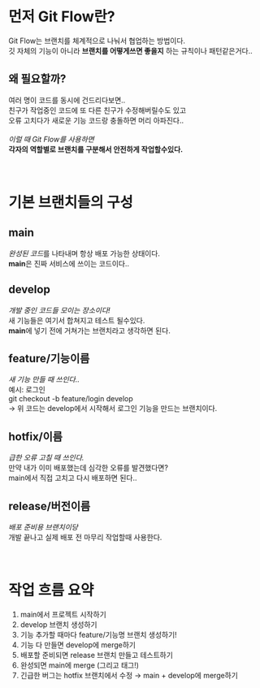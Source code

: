 먼저 Git Flow란?
===============
Git Flow는 브랜치를 체계적으로 나눠서 협업하는 방법이다.<br>
깃 자체의 기능이 아니라 **브랜치를 어떻게쓰면 좋을지** 하는 규칙이나 패턴같은거다..

왜 필요할까?
------------
여러 명이 코드를 동시에 건드리다보면..<br>
친구가 작업중인 코드에 또 다른 친구가 수정해버릴수도 있고<br>
오류 고치다가 새로운 기능 코드랑 충돌하면 머리 아파진다..<br>
<br>
*이럴 때 Git Flow를 사용하면*<br>
**각자의 역할별로 브랜치를 구분해서 안전하게 작업할수있다.** <br>
<br>
<br>


기본 브랜치들의 구성
==================

main
-----
*완성된 코드*를 나타내며 항상 배포 가능한 상태이다.<br>
**main**은 진짜 서비스에 쓰이는 코드이다..<br>

develop
--------
*개발 중인 코드들 모이는 장소이다!* <br>
새 기능들은 여기서 합쳐지고 테스트 될수있다.<br>
**main**에 넣기 전에 거쳐가는 브랜치라고 생각하면 된다.<br>

feature/기능이름
-----------------
*새 기능 만들 때 쓰인다..* <br>
예시: 로그인 <br>
git checkout -b feature/login develop <br>
→ 위 코드는 develop에서 시작해서 로그인 기능을 만드는 브랜치이다.<br>

hotfix/이름
------------
*급한 오류 고칠 때 쓰인다.* <br>
만약 내가 이미 배포했는데 심각한 오류를 발견했다면?<br>
main에서 직접 고치고 다시 배포하면 된다..<br>

release/버전이름
-----------------
*배포 준비용 브랜치이당*<br>
개발 끝나고 실제 배포 전 마무리 작업할때 사용한다.<br>
<br>
<br>


작업 흐름 요약
==============
1. main에서 프로젝트 시작하기<br>
2. develop 브랜치 생성하기<br>
3. 기능 추가할 때마다 feature/기능명 브랜치 생성하기!<br>
4. 기능 다 만들면 develop에 merge하기<br>
5. 배포할 준비되면 release 브랜치 만들고 테스트하기<br>
6. 완성되면 main에 merge (그리고 태그!)<br>
7. 긴급한 버그는 hotfix 브랜치에서 수정 → main + develop에 merge하기







